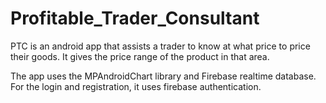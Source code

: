 # Profitable_Trader_Consultant
PTC is an android app that assists a trader to know at what price to price their goods. It gives the price range of the product in that area.

The app uses the MPAndroidChart library and Firebase realtime database.
For the login and registration, it uses firebase authentication.
